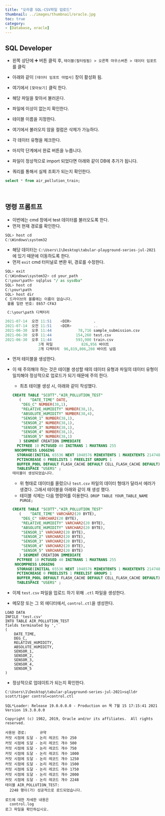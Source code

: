 ```yaml
---
title: "오라클 SQL-CSV파일 업로드"
thumbnail: ../images/thumbnail/oracle.jpg
toc: true
category:
- [Database, oracle]
---
```



## SQL Developer

- 왼쪽 상단에 ➕ 버튼 클릭 후, `테이블(필터링됨) > 오른쪽 마우스버튼 > 데이터 임포트`를  클릭

- 아래와 같이 `[데이터 임포트 마법사]` 창이 활성화 됨.

- 여기에서 `[찾아보기]` 클릭 한다.

- 해당 파일을 찾아서 불러온다.

- 파일에 이상이 없는지 확인한다.

- 테이블 이름을 지정한다.

- 여기에서 불러오지 않을 컬럼은 삭제가 가능하다.

- 각 데이터 유형을 체크한다.

- 마지막 단계에서 완료 버튼을 누릅니다.

- 파일이 정상적으로 import 되었다면 아래와 같이 DB에 추가가 됩니다.

- 쿼리를 통해서 실제 조회가 되는지 확인한다.

```sql
select * from air_pollution_train;
```

</br>

## 명령 프롬트프 
- 이번에는 cmd 창에서 test 데이터를 불러오도록 한다.
- 먼저 현재 경로를 확인한다.

```sql
SQL> host cd
C:\Windows\system32
```

- 해당 데이터는 `C:\Users\1\Desktop\tabular-playground-series-jul-2021` 에 있기 때문에 이동하도록 한다.
- 먼저 `exit` cmd 터미널로 변환 뒤, 경로를 수정한다.

```sql
SQL> exit
C:\Windows\system32> cd your_path
C:\your\path> sqlplus "/ as sysdba"
SQL> host cd
C:\your\path
SQL> host dir
C 드라이브의 볼륨에는 이름이 없습니다.
 볼륨 일련 번호: E657-CFA3

 C:\your\path 디렉터리

2021-07-14  오전 11:51    <DIR>          .
2021-07-14  오전 11:51    <DIR>          ..
2021-06-30  오후 11:44            78,716 sample_submission.csv
2021-06-30  오후 11:44           154,260 test.csv
2021-06-30  오후 11:44           593,980 train.csv
               3개 파일             826,956 바이트
               2개 디렉터리  96,819,806,208 바이트 남음
```

- 먼저 테이블을 생성한다.
- 이 때 주의해야 하는 것은 테이블 생성할 때의 데이터 유형과 파일의 데이터 유형이 일치해야 정상적으로 업로드가 되기 때문에 주의 한다.
    - 최초 테이블 생성 시, 아래와 같이 작성했다.
    
    ```sql
    CREATE TABLE "SCOTT"."AIR_POLLUTION_TEST" 
       (	"DATE_TIME" DATE, 
    	"DEG_C" NUMBER(38,1), 
    	"RELATIVE_HUMIDITY" NUMBER(38,1), 
    	"ABSOLUTE_HUMIDITY" NUMBER(38,4), 
    	"SENSOR_1" NUMBER(38,1), 
    	"SENSOR_2" NUMBER(38,1), 
    	"SENSOR_3" NUMBER(38,1), 
    	"SENSOR_4" NUMBER(38,1), 
    	"SENSOR_5" NUMBER(38,1)
       ) SEGMENT CREATION IMMEDIATE 
      PCTFREE 10 PCTUSED 40 INITRANS 1 MAXTRANS 255 
     NOCOMPRESS LOGGING
      STORAGE(INITIAL 65536 NEXT 1048576 MINEXTENTS 1 MAXEXTENTS 2147483645
      PCTINCREASE 0 FREELISTS 1 FREELIST GROUPS 1
      BUFFER_POOL DEFAULT FLASH_CACHE DEFAULT CELL_FLASH_CACHE DEFAULT)
      TABLESPACE "USERS" ;
    테이블이 생성되었습니다.
    ```
    
    - 위 형태로 데이터를 올렸으나 `test.csv` 파일의 데이터 형태가 달라서 에러가 생겼다. 그래서 테이블을 아래와 같이 재 생성 했다.
    - 테이블 삭제는 다음 명령어를 이용한다. `DROP TABLE YOUR_TABLE_NAME PURGE;`
    
    ```sql
    CREATE TABLE "SCOTT"."AIR_POLLUTION_TEST" 
       (	"DATE_TIME" VARCHAR2(20 BYTE), 
    	"DEG_C" VARCHAR2(20 BYTE), 
    	"RELATIVE_HUMIDITY" VARCHAR2(20 BYTE), 
    	"ABSOLUTE_HUMIDITY" VARCHAR2(20 BYTE), 
    	"SENSOR_1" VARCHAR2(20 BYTE), 
    	"SENSOR_2" VARCHAR2(20 BYTE), 
    	"SENSOR_3" VARCHAR2(20 BYTE), 
    	"SENSOR_4" VARCHAR2(20 BYTE), 
    	"SENSOR_5" VARCHAR2(20 BYTE)
       ) SEGMENT CREATION IMMEDIATE 
      PCTFREE 10 PCTUSED 40 INITRANS 1 MAXTRANS 255 
     NOCOMPRESS LOGGING
      STORAGE(INITIAL 65536 NEXT 1048576 MINEXTENTS 1 MAXEXTENTS 2147483645
      PCTINCREASE 0 FREELISTS 1 FREELIST GROUPS 1
      BUFFER_POOL DEFAULT FLASH_CACHE DEFAULT CELL_FLASH_CACHE DEFAULT)
      TABLESPACE "USERS" ;
    ```
    
- 이제 `test.csv` 파일을 업로드 하기 위해 `.ctl` 파일을 생성한다.
- 메모장 또는 그 외 에디터에서, `control.ctl`을 생성한다.

```
LOAD DATA
INFILE 'test.csv'
INTO TABLE AIR_POLLUTION_TEST
fields terminated by ','
(
    DATE_TIME,
    DEG_C,
    RELATIVE_HUMIDITY,
    ABSOLUTE_HUMIDITY,
    SENSOR_1, 
    SENSOR_2,  
    SENSOR_3, 
    SENSOR_4, 
    SENSOR_5
)
```

- 정상적으로 업데이트가 되는지 확인한다.

```
C:\Users\1\Desktop\tabular-playground-series-jul-2021>sqlldr scott/tiger control=control.ctl

SQL*Loader: Release 19.0.0.0.0 - Production on 목 7월 15 17:15:41 2021
Version 19.3.0.0.0

Copyright (c) 1982, 2019, Oracle and/or its affiliates.  All rights reserved.

사용된 경로:      규약
커밋 시점에 도달 - 논리 레코드 개수 250
커밋 시점에 도달 - 논리 레코드 개수 500
커밋 시점에 도달 - 논리 레코드 개수 750
커밋 시점에 도달 - 논리 레코드 개수 1000
커밋 시점에 도달 - 논리 레코드 개수 1250
커밋 시점에 도달 - 논리 레코드 개수 1500
커밋 시점에 도달 - 논리 레코드 개수 1750
커밋 시점에 도달 - 논리 레코드 개수 2000
커밋 시점에 도달 - 논리 레코드 개수 2248
테이블 AIR_POLLUTION_TEST:
  2248 행이(가) 성공적으로 로드되었습니다.

로드에 대한 자세한 내용은
  control.log
로그 파일을 확인하십시오.
```